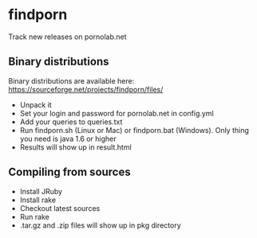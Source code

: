 findporn
=============

Track new releases on pornolab.net

Binary distributions
-------

Binary distributions are available here: https://sourceforge.net/projects/findporn/files/

* Unpack it
* Set your login and password for pornolab.net in config.yml
* Add your queries to queries.txt
* Run findporn.sh (Linux or Mac) or findporn.bat (Windows). Only thing you need is java 1.6 or higher
* Results will show up in result.html

Compiling from sources
-------

* Install JRuby
* Install rake
* Checkout latest sources
* Run rake
* .tar.gz and .zip files will show up in pkg directory
